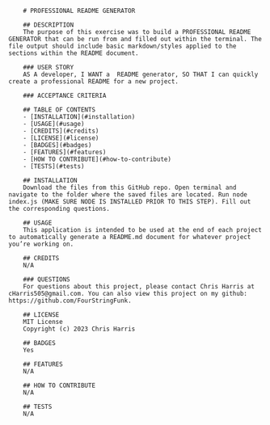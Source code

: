 
        # PROFESSIONAL README GENERATOR

        ## DESCRIPTION
        The purpose of this exercise was to build a PROFESSIONAL README GENERATOR that can be run from and filled out within the terminal. The file output should include basic markdown/styles applied to the sections within the README document.

        ### USER STORY
        AS A developer, I WANT a  README generator, SO THAT I can quickly create a professional README for a new project. 

        ### ACCEPTANCE CRITERIA

        ## TABLE OF CONTENTS
        - [INSTALLATION](#installation)
        - [USAGE](#usage)
        - [CREDITS](#credits)
        - [LICENSE](#license)
        - [BADGES](#badges)
        - [FEATURES](#features)
        - [HOW TO CONTRIBUTE](#how-to-contribute)
        - [TESTS](#tests)

        ## INSTALLATION 
        Download the files from this GitHub repo. Open terminal and navigate to the folder where the saved files are located. Run node index.js (MAKE SURE NODE IS INSTALLED PRIOR TO THIS STEP). Fill out the corresponding questions.

        ## USAGE 
        This application is intended to be used at the end of each project to automatically generate a README.md document for whatever project you’re working on.

        ## CREDITS 
        N/A

        ### QUESTIONS
        For questions about this project, please contact Chris Harris at cHarris505@gmail.com. You can also view this project on my github: https://github.com/FourStringFunk.

        ## LICENSE 
        MIT License
        Copyright (c) 2023 Chris Harris

        ## BADGES 
        Yes

        ## FEATURES 
        N/A

        ## HOW TO CONTRIBUTE 
        N/A
        
        ## TESTS 
        N/A
    